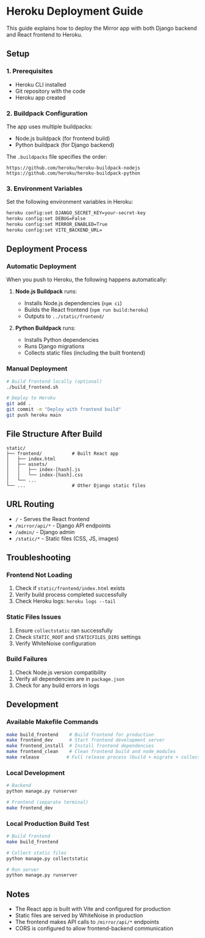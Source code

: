 # Heroku Deployment Guide

This guide explains how to deploy the Mirror app with both Django backend and React frontend to Heroku.

## Setup

### 1. Prerequisites
- Heroku CLI installed
- Git repository with the code
- Heroku app created

### 2. Buildpack Configuration
The app uses multiple buildpacks:
- Node.js buildpack (for frontend build)
- Python buildpack (for Django backend)

The `.buildpacks` file specifies the order:
```
https://github.com/heroku/heroku-buildpack-nodejs
https://github.com/heroku/heroku-buildpack-python
```

### 3. Environment Variables
Set the following environment variables in Heroku:
```bash
heroku config:set DJANGO_SECRET_KEY=your-secret-key
heroku config:set DEBUG=False
heroku config:set MIRROR_ENABLED=True
heroku config:set VITE_BACKEND_URL=
```

## Deployment Process

### Automatic Deployment
When you push to Heroku, the following happens automatically:

1. **Node.js Buildpack** runs:
   - Installs Node.js dependencies (`npm ci`)
   - Builds the React frontend (`npm run build:heroku`)
   - Outputs to `../static/frontend/`

2. **Python Buildpack** runs:
   - Installs Python dependencies
   - Runs Django migrations
   - Collects static files (including the built frontend)

### Manual Deployment
```bash
# Build frontend locally (optional)
./build_frontend.sh

# Deploy to Heroku
git add .
git commit -m "Deploy with frontend build"
git push heroku main
```

## File Structure After Build

```
static/
├── frontend/           # Built React app
│   ├── index.html
│   ├── assets/
│   │   ├── index-[hash].js
│   │   └── index-[hash].css
│   └── ...
└── ...                 # Other Django static files
```

## URL Routing

- `/` - Serves the React frontend
- `/mirror/api/*` - Django API endpoints
- `/admin/` - Django admin
- `/static/*` - Static files (CSS, JS, images)

## Troubleshooting

### Frontend Not Loading
1. Check if `static/frontend/index.html` exists
2. Verify build process completed successfully
3. Check Heroku logs: `heroku logs --tail`

### Static Files Issues
1. Ensure `collectstatic` ran successfully
2. Check `STATIC_ROOT` and `STATICFILES_DIRS` settings
3. Verify WhiteNoise configuration

### Build Failures
1. Check Node.js version compatibility
2. Verify all dependencies are in `package.json`
3. Check for any build errors in logs

## Development

### Available Makefile Commands
```bash
make build_frontend    # Build frontend for production
make frontend_dev      # Start frontend development server
make frontend_install  # Install frontend dependencies
make frontend_clean    # Clean frontend build and node_modules
make release          # Full release process (build + migrate + collectstatic)
```

### Local Development
```bash
# Backend
python manage.py runserver

# Frontend (separate terminal)
make frontend_dev
```

### Local Production Build Test
```bash
# Build frontend
make build_frontend

# Collect static files
python manage.py collectstatic

# Run server
python manage.py runserver
```

## Notes

- The React app is built with Vite and configured for production
- Static files are served by WhiteNoise in production
- The frontend makes API calls to `/mirror/api/*` endpoints
- CORS is configured to allow frontend-backend communication
